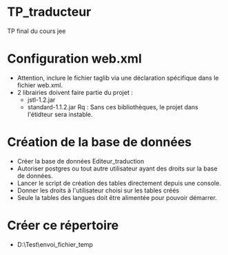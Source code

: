 # TP_traducteur
TP final du cours jee

# Configuration web.xml
- Attention, inclure le fichier taglib via une déclaration spécifique dans le fichier web.xml.
- 2 librairies doivent faire partie du projet : 
    - jstl-1.2.jar
    - standard-1.1.2.jar
    Rq : Sans ces bibliothèques, le projet dans l'étidteur sera instable.


# Création de la base de données
- Créer la base de données Editeur_traduction
- Autoriser postgres ou tout autre utilisateur ayant des droits sur la base de données.
- Lancer le script de création des tables directement depuis une console.
- Donner les droits à l'utilisateur choisi sur les tables créés
- Seule la tables des langues doit être alimentée pour pouvoir démarrer.

# Créer ce répertoire

- D:\Test\envoi_fichier_temp
